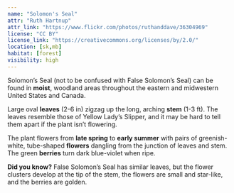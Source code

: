 ```yaml
---
name: "Solomon's Seal"
attr: "Ruth Hartnup"
attr_link: "https://www.flickr.com/photos/ruthanddave/36304969"
license: "CC BY"
license_link: "https://creativecommons.org/licenses/by/2.0/"
location: [sk,mb]
habitat: [forest]
visibility: high 
---
```

Solomon’s Seal (not to be confused with False Solomon’s Seal) can be found in **moist**, woodland areas throughout the eastern and midwestern United States and Canada.

Large oval **leaves** (2-6 in) zigzag up the long, arching **stem** (1-3 ft). The leaves resemble those of Yellow Lady’s Slipper, and it may be hard to tell them apart if the plant isn’t flowering.

The plant flowers from **late spring** to **early summer** with pairs of greenish-white, tube-shaped **flowers** dangling from the junction of leaves and stem. The green **berries** turn dark blue-violet when ripe.

**Did you know?** False Solomon’s Seal has similar leaves, but the flower clusters develop at the tip of the stem, the flowers are small and star-like, and the berries are golden.
